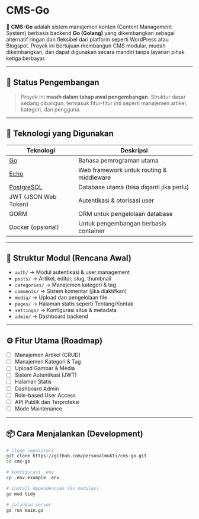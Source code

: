 # CMS-Go

📘 **CMS-Go** adalah sistem manajemen konten (Content Management System) berbasis backend **Go (Golang)** yang dikembangkan sebagai alternatif ringan dan fleksibel dari platform seperti WordPress atau Blogspot. Proyek ini bertujuan membangun CMS modular, mudah dikembangkan, dan dapat digunakan secara mandiri tanpa layanan pihak ketiga berbayar.

---

## 🚀 Status Pengembangan

> Proyek ini **masih dalam tahap awal pengembangan**. Struktur dasar sedang dibangun, termasuk fitur-fitur inti seperti manajemen artikel, kategori, dan pengguna.

---

## 🔧 Teknologi yang Digunakan

| Teknologi      | Deskripsi                                      |
|----------------|-----------------------------------------------|
| [Go](https://go.dev/)             | Bahasa pemrograman utama                  |
| [Echo](https://echo.labstack.com/)           | Web framework untuk routing & middleware |
| [PostgreSQL](https://www.postgresql.org/)     | Database utama (bisa diganti jika perlu) |
| JWT (JSON Web Token)              | Autentikasi & otorisasi user             |
| GORM                              | ORM untuk pengelolaan database           |
| Docker (opsional)                | Untuk pengembangan berbasis container    |

---

## 📂 Struktur Modul (Rencana Awal)

- `auth/` → Modul autentikasi & user management
- `posts/` → Artikel, editor, slug, thumbnail
- `categories/` → Manajemen kategori & tag
- `comments/` → Sistem komentar (jika diaktifkan)
- `media/` → Upload dan pengelolaan file
- `pages/` → Halaman statis seperti Tentang/Kontak
- `settings/` → Konfigurasi situs & metadata
- `admin/` → Dashboard backend

---

## ⚙️ Fitur Utama (Roadmap)

- [ ] Manajemen Artikel (CRUD)
- [ ] Manajemen Kategori & Tag
- [ ] Upload Gambar & Media
- [ ] Sistem Autentikasi (JWT)
- [ ] Halaman Statis
- [ ] Dashboard Admin
- [ ] Role-based User Access
- [ ] API Publik dan Terproteksi
- [ ] Mode Maintenance

---

## 📦 Cara Menjalankan (Development)

```bash
# clone repositori
git clone https://github.com/personalmukti/cms-go.git
cd cms-go

# konfigurasi .env
cp .env.example .env

# install dependencies (Go modules)
go mod tidy

# jalankan server
go run main.go
